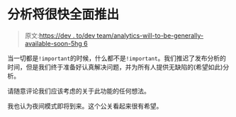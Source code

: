 # 分析将很快全面推出

> 原文:[https://dev . to/dev team/analytics-will-to-be-generally-available-soon-5hg 6](https://dev.to/devteam/analytics-will-be-generally-available-soon-5hg6)

当一切都是`!important`的时候，什么都不是`!important`。我们推迟了发布分析的时间，但是我们终于准备好认真解决问题，并为所有人提供无缺陷的(希望如此)分析。

请随意评论我们应该考虑的关于此功能的任何想法。

我也认为夜间模式即将到来。这个公关看起来很有希望。